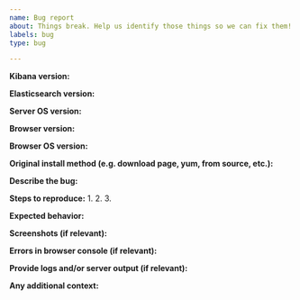 ```yaml
---
name: Bug report
about: Things break. Help us identify those things so we can fix them!
labels: bug
type: bug

---
```


**Kibana version:**

**Elasticsearch version:**

**Server OS version:**

**Browser version:**

**Browser OS version:**

**Original install method (e.g. download page, yum, from source, etc.):**

**Describe the bug:**

**Steps to reproduce:**
1.
2.
3.

**Expected behavior:**

**Screenshots (if relevant):**

**Errors in browser console (if relevant):**

**Provide logs and/or server output (if relevant):**

**Any additional context:**


